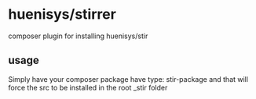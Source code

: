 # huenisys/stirrer

composer plugin for installing huenisys/stir

## usage

Simply have your composer package have type: stir-package and that will force
the src to be installed in the root _stir folder